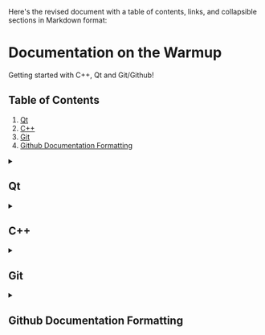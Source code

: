 Here's the revised document with a table of contents, links, and collapsible sections in Markdown format:

# Documentation on the Warmup
Getting started with C++, Qt and Git/Github!

## Table of Contents
1. [Qt](#qt)
2. [C++](#c)
3. [Git](#git)
4. [Github Documentation Formatting](#github-documentation-formatting)

<details>
<summary><h2>Qt</h2></summary>

### Libraries
- [Detailed Documentation to Qt classes](qt.md)

#### Core Qt Classes
- **QMainWindow**: 
  - Idea: Think of this as the skeleton of your application's main window.
  - Use case: Create a window with a menu bar, toolbars, and a status bar.

- **QDialog**: 
  - Idea: A pop-up window for short-term tasks and brief communications with the user.
  - Use case: Create a settings window or a "About" information box.

- **QWidget**: 
  - Idea: The basic building block for user interface objects.
  - Use case: Create custom UI elements or containers for other widgets.

- **QObject**: 
  - Idea: The heart of Qt's meta-object system.
  - Use case: Enable features like signals and slots for communication between objects.

#### GUI Components
- **QListView**: 
  - Idea: A scrollable list of items.
  - Use case: Display a list of files, contacts, or any collection of items.

- **QTextBrowser**: 
  - Idea: A widget to display and navigate rich text documents.
  - Use case: Show formatted help text or a simple web browser.

- **QLineEdit**: 
  - Idea: A one-line text input field.
  - Use case: Get user input for names, search queries, or simple data entry.

- **QPushButton**: 
  - Idea: A clickable button with text or an icon.
  - Use case: Create action buttons like "Save", "Cancel", or "Submit".

- **QLabel**: 
  - Idea: A widget to display text or images.
  - Use case: Show static text, status messages, or small images in your UI.

#### Models and Data
- **QStandardItemModel**: 
  - Idea: A generic model for storing custom data.
  - Use case: Manage data for tree views or tables with custom information.

- **QStandardItem**: 
  - Idea: An item for use with QStandardItemModel.
  - Use case: Represent a single cell or node in your data model.

- **QModelIndex**: 
  - Idea: A "pointer" to a specific piece of data in a model.
  - Use case: Access or modify data within a model structure.

#### Layouts
- **QVBoxLayout**: 
  - Idea: Arranges widgets vertically in a single column.
  - Use case: Stack buttons or form elements vertically.

- **QFormLayout**: 
  - Idea: Manages pairs of widgets, usually labels and input fields.
  - Use case: Create forms with labeled inputs, like registration or settings pages.

#### Dialogs and Messaging
- **QInputDialog**: 
  - Idea: A simple dialog to get a single piece of information from the user.
  - Use case: Prompt for a user's name or a single value.

- **QMessageBox**: 
  - Idea: A dialog for showing messages and getting simple responses.
  - Use case: Show error messages, warnings, or ask yes/no questions.

#### Data structures
- **QIcon**: 
  - Idea: Represents a graphical icon.
  - Use case: Add icons to buttons, menu items, or window titles.

- **QPixmap**: 
  - Idea: Represents an image in memory.
  - Use case: Load and display images in your application.

- **QDialogButtonBox**: 
  - Idea: A group of buttons following the platform's style guidelines.
  - Use case: Add standard buttons (OK, Cancel, Apply) to dialogs consistently.

- **QString**: 
  - Idea: Qt's own string class, designed for easy text manipulation.
  - Use case: Handle text throughout your Qt application.

- **QList**: 
  - Idea: A template class that provides a list data structure.
  - Use case: Store and manipulate collections of items or data.

### Tutorials
<!-- List of recommended Qt tutorials for beginners -->

### Resources
- [Qt Widgets](https://doc.qt.io/qt-6/qtwidgets-index.html)
- [Qt Widgets Modules](https://doc.qt.io/qt-6/qtwidgets-module.html)

</details>



<details>
<summary><h2>C++</h2></summary>

Certainly! I'll expand on these sections with additional chapters and provide summaries for each point:

### Libraries
1. **Standard Template Library (STL)**
   - Summary: The STL is a powerful set of C++ template classes to provide general-purpose classes and functions with templates that implement many popular and commonly used algorithms and data structures.

2. **Boost**
   - Summary: Boost is a set of libraries for the C++ programming language that provide support for tasks and structures such as linear algebra, pseudorandom number generation, multithreading, image processing, regular expressions, and unit testing.

3. **Qt**
   - Summary: Qt is a widget toolkit for creating graphical user interfaces as well as cross-platform applications that run on various software and hardware platforms.

4. **OpenCV**
   - Summary: OpenCV (Open Source Computer Vision Library) is an open-source computer vision and machine learning software library, widely used for image processing, video capture and analysis, object detection, and more.

### Syntax
#### Classes
##### Private, Protected, Public
- Summary: Access modifiers in C++ control the visibility and accessibility of class members.
  - Private: Accessible only within the class.
  - Protected: Accessible within the class and its derived classes.
  - Public: Accessible from anywhere in the program.

#### Constructors and Destructors
- Summary: Special member functions in C++ classes. Constructors initialize objects, while destructors clean up resources when objects are destroyed.

#### Virtual Functions
- Summary: Functions declared in a base class that can be overridden in derived classes, enabling runtime polymorphism.

### Object-Oriented Programming (OOP) Principles
#### Inheritance
- Summary: Allows a class to inherit properties and methods from another class, promoting code reuse and establishing a hierarchical relationship between classes.

#### Encapsulation
- Summary: Bundles data and methods that operate on that data within a single unit or object, hiding internal details and protecting data from unauthorized access.

#### Polymorphism
- Summary: Allows objects of different types to be treated as objects of a common base class, enabling more flexible and extensible code.

#### Abstraction
- Summary: Simplifies complex systems by modeling classes based on the essential properties and behaviors, hiding unnecessary details from the user.

### Advanced C++ Concepts
#### Templates
- Summary: Enable writing generic code that works with any data type, promoting code reusability and type safety.

#### Exception Handling
- Summary: Provides a way to handle runtime errors and exceptional situations, improving program robustness and error management.

#### Smart Pointers
- Summary: Objects that act like pointers but provide additional features such as automatic memory management, helping prevent memory leaks and other common pointer-related issues.

#### Lambda Expressions
- Summary: Allow the creation of anonymous function objects, providing a concise way to write inline functions.

#### Move Semantics
- Summary: Enables the efficient transfer of resources from one object to another, optimizing performance in certain scenarios.

These expanded sections provide a more comprehensive overview of important C++ concepts and libraries, offering a solid foundation for understanding and working with the language.
</details>

<details>
<summary><h2>Git</h2></summary>

### Commands
<!-- Explanation of commonly used Git commands, such as add, push, pull, and commit -->

</details>

<details>
<summary><h2>Github Documentation Formatting</h2></summary>

### Pictures
To include images in Markdown documentation, use the following syntax:

```markdown
![Alt text](URL/path to image)

Example:
![Qt Logo](https://upload.wikimedia.org/wikipedia/commons/0/0b/Qt_logo_2016.svg)
```

### Tables
To create tables in Markdown, use the following syntax:

```markdown
| Header 1 | Header 2 | Header 3 |
|----------|----------|----------|
| Row 1, Col 1 | Row 1, Col 2 | Row 1, Col 3 |
| Row 2, Col 1 | Row 2, Col 2 | Row 2, Col 3 |

Example:
| Language | Creator | Year |
|----------|---------|------|
| C++ | Bjarne Stroustrup | 1979 |
| Qt | Trolltech | 1995 |
```

### Collapsed Section
To create collapsed sections in Markdown (works on GitHub):

```markdown
<details>
<summary>Click to expand</summary>

This content is hidden by default.
You can add any Markdown-formatted content here.

</details>
```

### Code Blocks
To include code blocks in Markdown, use triple backticks (```) before and after your code:

```markdown
```cpp
#include <iostream>

int main() {
    std::cout << "Hello, World!" << std::endl;
    return 0;
}
```

### Links
- [Other file](qt.md)


### Resources
Here are some helpful links for GitHub documentation on writing and formatting:
- [GitHub Markdown Basic writing and formatting syntax](https://docs.github.com/en/get-started/writing-on-github/getting-started-with-writing-and-formatting-on-github/basic-writing-and-formatting-syntax)
- [GitHub Flavored Markdown Spec](https://github.github.com/gfm/)
- [Mastering Markdown](https://guides.github.com/features/mastering-markdown/)


